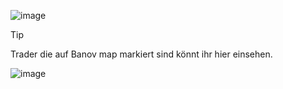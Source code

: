 ![image](https://github.com/Legenda-Gaming/Trader-auf-Banov-Map-markiert-/assets/170621683/87929fe0-67e7-44fb-a00a-bea30ed9a669)

> [!TIP]
Trader die auf Banov map markiert sind könnt ihr hier einsehen.
>
> 

![image](https://github.com/Legenda-Gaming/Trader-auf-Banov-Map-markiert-/assets/170621683/0cf0f6e8-50cd-459a-885f-8800099940cb)
